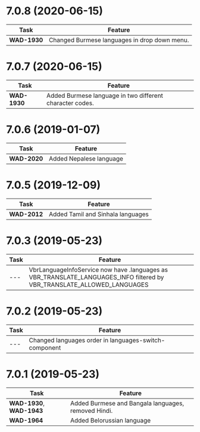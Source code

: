 # 7.0.8 (2020-06-15)

| Task | Feature |
| ---- | ---- |
| **WAD-1930** | Changed Burmese languages in drop down menu. |


# 7.0.7 (2020-06-15)

| Task | Feature |
| ---- | ---- |
| **WAD-1930** | Added Burmese language in two different character codes. |


# 7.0.6 (2019-01-07)

| Task | Feature |
| ---- | ---- |
| **WAD-2020** | Added Nepalese language |


# 7.0.5 (2019-12-09)

| Task | Feature |
| ---- | ---- |
| **WAD-2012** | Added Tamil and Sinhala languages |


# 7.0.3 (2019-05-23)

| Task | Feature |
| ---- | ---- |
| --- | VbrLanguageInfoService now have .languages as VBR_TRANSLATE_LANGUAGES_INFO filtered by VBR_TRANSLATE_ALLOWED_LANGUAGES |

# 7.0.2 (2019-05-23)

| Task | Feature |
| ---- | ---- |
| --- | Changed languages order in languages-switch-component|


# 7.0.1 (2019-05-23)

| Task | Feature |
| ---- | ---- |
| **WAD-1930**, **WAD-1943** | Added Burmese and Bangala languages, removed Hindi. |
| **WAD-1964** | Added Belorussian language |
